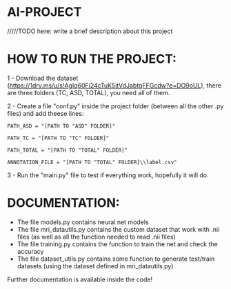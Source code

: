 # AI-PROJECT

/////TODO here: write a brief description about this project

# HOW TO RUN THE PROJECT:

1 - Download the dataset (https://1drv.ms/u/s!AgIq60Fi24cTuK5itVdJabtgFFGcdw?e=DO9oUL), there are three folders (TC, ASD, TOTAL), you need all of them.

2 - Create a file "conf.py" inside the project folder (between all the other .py files) and add theese lines:
``` 
PATH_ASD = "[PATH TO "ASD" FOLDER]"

PATH_TC = "[PATH TO "TC" FOLDER]"

PATH_TOTAL = "[PATH TO "TOTAL" FOLDER]"

ANNOTATION_FILE = "[PATH TO "TOTAL" FOLDER]\\label.csv"
```

3 - Run the "main.py" file to test if everything work, hopefully it will do.

# DOCUMENTATION:
- The file models.py contains neural net models
- The file mri_datautils.py contains the custom dataset that work with .nii files (as well as all the function needed to read .nii files)
- The file training.py contains the function to train the net and check the accuracy
- The file dataset_utils.py contains some function to generate test/train datasets (using the dataset defined in mri_datautils.py)

Further documentation is available inside the code!
